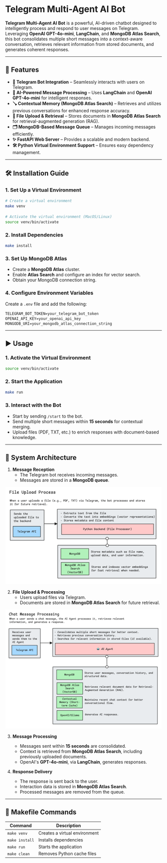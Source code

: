 # Telegram Multi-Agent AI Bot

**Telegram Multi-Agent AI Bot** is a powerful, AI-driven chatbot designed to intelligently process and respond to user messages on Telegram. Leveraging **OpenAI GPT-4o-mini**, **LangChain**, and **MongoDB Atlas Search**, this bot consolidates multiple short messages into a context-aware conversation, retrieves relevant information from stored documents, and generates coherent responses.

---

## 🚀 Features

- **💬 Telegram Bot Integration** – Seamlessly interacts with users on Telegram.
- **🧠 AI-Powered Message Processing** – Uses **LangChain** and **OpenAI GPT-4o-mini** for intelligent responses.
- **🪠 Contextual Memory (MongoDB Atlas Search)** – Retrieves and utilizes previous conversations for enhanced response accuracy.
- **📄 File Upload & Retrieval** – Stores documents in **MongoDB Atlas Search** for retrieval-augmented generation (RAG).
- **🗂️ MongoDB-Based Message Queue** – Manages incoming messages efficiently.
- **✨ FastAPI Web Server** – Provides a scalable and modern backend.
- **🛠️ Python Virtual Environment Support** – Ensures easy dependency management.

---

## 🛠 Installation Guide

### 1. Set Up a Virtual Environment
```bash
# Create a virtual environment
make venv

# Activate the virtual environment (MacOS/Linux)
source venv/bin/activate
```

### 2. Install Dependencies
```bash
make install
```

### 3. Set Up MongoDB Atlas
- Create a **MongoDB Atlas** cluster.
- Enable **Atlas Search** and configure an index for vector search.
- Obtain your MongoDB connection string.

### 4. Configure Environment Variables
Create a `.env` file and add the following:
```env
TELEGRAM_BOT_TOKEN=your_telegram_bot_token
OPENAI_API_KEY=your_openai_api_key
MONGODB_URI=your_mongodb_atlas_connection_string
```

---

## ▶️ Usage

### 1. Activate the Virtual Environment
```bash
source venv/bin/activate
```

### 2. Start the Application
```bash
make run
```

### 3. Interact with the Bot
- Start by sending `/start` to the bot.
- Send multiple short messages within **15 seconds** for contextual merging.
- Upload files (PDF, TXT, etc.) to enrich responses with document-based knowledge.

---

## 🎨 System Architecture


1. **Message Reception**
   - The Telegram bot receives incoming messages.
   - Messages are stored in a **MongoDB queue**.

![File Upload Processing](./assets/file_upload_process.png)

2. **File Upload & Processing**
   - Users upload files via Telegram.
   - Documents are stored in **MongoDB Atlas Search** for future retrieval.

![Chat Message processing](./assets/chat_message_processing.png)

3. **Message Processing**
   - Messages sent within **15 seconds** are consolidated.
   - Context is retrieved from **MongoDB Atlas Search**, including previously uploaded documents.
   - OpenAI's **GPT-4o-mini**, via **LangChain**, generates responses.

4. **Response Delivery**
   - The response is sent back to the user.
   - Interaction data is stored in **MongoDB Atlas Search**.
   - Processed messages are removed from the queue.

---

## 📃 Makefile Commands

| Command               | Description |
|-----------------------|-------------|
| `make venv`          | Creates a virtual environment |
| `make install`       | Installs dependencies |
| `make run`           | Starts the application |
| `make clean`         | Removes Python cache files |


